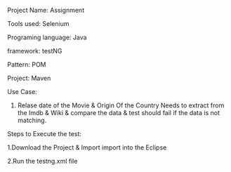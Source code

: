 Project Name: Assignment

Tools used: Selenium

Programing language: Java

framework: testNG

Pattern: POM

Project: Maven

Use Case: 

1. Relase date of the Movie & Origin Of the Country Needs to extract from the Imdb & Wiki & compare the data & test should fail if the data is not matching.

Steps to Execute the test:

1.Download the Project & Import import into the Eclipse

2.Run the testng.xml file
